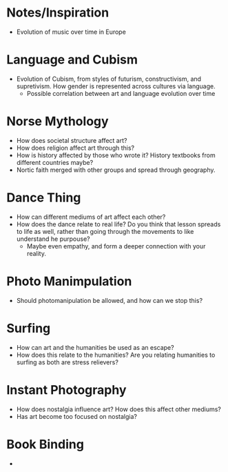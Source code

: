 # Notes/Inspiration
- Evolution of music over time in Europe
# Language and Cubism
- Evolution of Cubism, from styles of futurism, constructivism, and supretivism. How gender is represented across cultures via language.
    - Possible correlation between art and language evolution over time
# Norse Mythology
- How does societal structure affect art?
- How does religion affect art through this?
- How is history affected by those who wrote it? History textbooks from different countries maybe?
- Nortic faith merged with other groups and spread through geography.
# Dance Thing
- How can different mediums of art affect each other?
- How does the dance relate to real life? Do you think that lesson spreads to life as well, rather than going through the movements to like understand he purpouse?
    - Maybe even empathy, and form a deeper connection with your reality.
# Photo Manimpulation
- Should photomanipulation be allowed, and how can we stop this?
# Surfing
- How can art and the humanities be used as an escape?
- How does this relate to the humanities? Are you relating humanities to surfing as both are stress relievers?
# Instant Photography
- How does nostalgia influence art? How does this affect other mediums?
- Has art become too focused on nostalgia?
# Book Binding
- 

